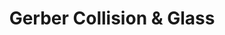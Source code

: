 ---
title: "Gerber Collision & Glass"
url: /canton/gerber-collision-und-glass/
shop: Autowerkstatt
---